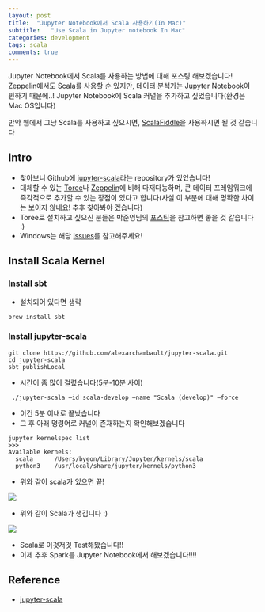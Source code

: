 ```yaml
---
layout: post
title:  "Jupyter Notebook에서 Scala 사용하기(In Mac)"
subtitle:   "Use Scala in Jupyter notebook In Mac"
categories: development
tags: scala
comments: true
---
```

Jupyter Notebook에서 Scala를 사용하는 방법에 대해 포스팅 해보겠습니다! Zeppelin에서도 Scala를 사용할 순 있지만, 데이터 분석가는 Jupyter Notebook이 편하기 때문에..! Jupyter Notebook에 Scala 커널을 추가하고 싶었습니다(환경은 Mac OS입니다)

만약 웹에서 그냥 Scala를 사용하고 싶으시면, [ScalaFiddle](https://scalafiddle.io/)을 사용하시면 될 것 같습니다


## Intro
- 찾아보니 Github에 [jupyter-scala](https://github.com/jupyter-scala/jupyter-scala)라는 repository가 있었습니다!
- 대체할 수 있는 [Toree](https://github.com/apache/incubator-toree)나 [Zeppelin](https://github.com/apache/zeppelin)에 비해 다재다능하며, 큰 데이터 프레임워크에 즉각적으로 추가할 수 있는 장점이 있다고 합니다(사실 이 부분에 대해 명확한 차이는 보이지 않네요! 추후 찾아봐야 겠습니다)
- Toree로 설치하고 싶으신 분들은 박준영님의 [포스팅](http://swalloow.github.io//jupyter-spark)을 참고하면 좋을 것 같습니다 :)
- Windows는 해당 [issues](https://github.com/jupyter-scala/jupyter-scala/issues/108)를 참고해주세요!

## Install Scala Kernel
### Install sbt
- 설치되어 있다면 생략

```
brew install sbt
```

### Install jupyter-scala
```
git clone https://github.com/alexarchambault/jupyter-scala.git
cd jupyter-scala
sbt publishLocal
```

- 시간이 좀 많이 걸렸습니다(5분-10분 사이)

```
 ./jupyter-scala –id scala-develop –name "Scala (develop)" –force
```

- 이건 5분 이내로 끝났습니다
- 그 후 아래 명령어로 커널이 존재하는지 확인해보겠습니다

```
jupyter kernelspec list
>>>
Available kernels:
  scala      /Users/byeon/Library/Jupyter/kernels/scala
  python3    /usr/local/share/jupyter/kernels/python3
```

- 위와 같이 scala가 있으면 끝!


<img src="https://www.dropbox.com/s/hvash2pjev17l4i/%EC%8A%A4%ED%81%AC%EB%A6%B0%EC%83%B7%202018-04-25%2011.43.39.png?raw=1">

- 위와 같이 Scala가 생깁니다 :)

<img src="https://www.dropbox.com/s/cd1rmab8zi9zh1t/%EC%8A%A4%ED%81%AC%EB%A6%B0%EC%83%B7%202018-04-25%2011.45.48.png?raw=1">

- Scala로 이것저것 Test해봤습니다!!
- 이제 추후 Spark를 Jupyter Notebook에서 해보겠습니다!!!!


## Reference
- [jupyter-scala](https://github.com/jupyter-scala/jupyter-scala)
